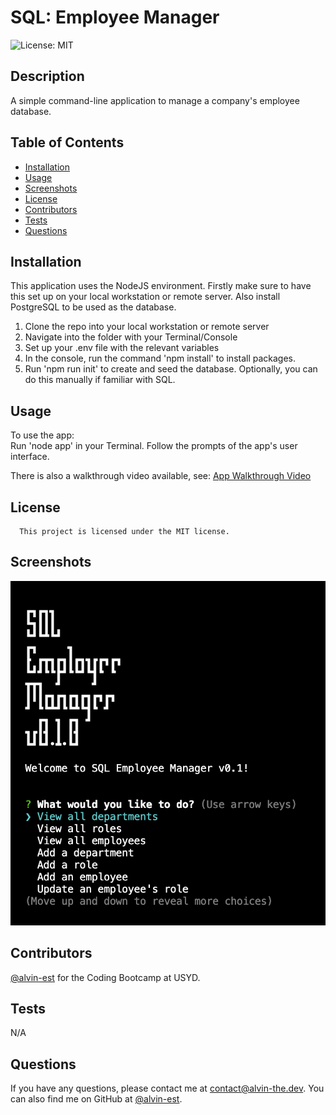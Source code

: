 # SQL: Employee Manager
![License: MIT](https://img.shields.io/badge/License-MIT-yellow.svg)
## Description
A simple command-line application to manage a company's employee database.
## Table of Contents
- [Installation](#installation)
- [Usage](#usage)
- [Screenshots](#screenshots)
- [License](#license)
- [Contributors](#Contributors)
- [Tests](#tests)
- [Questions](#questions)
## Installation
This application uses the NodeJS environment. Firstly make sure to have this set up on your local workstation or remote server. Also install PostgreSQL to be used as the database.

1. Clone the repo into your local workstation or remote server
2. Navigate into the folder with your Terminal/Console
3. Set up your .env file with the relevant variables
4. In the console, run the command 'npm install' to install packages. 
5. Run 'npm run init' to create and seed the database. Optionally, you can do this manually if familiar with SQL.
## Usage
To use the app:  
Run 'node app' in your Terminal. Follow the prompts of the app's user interface.

There is also a walkthrough video available, see: [App Walkthrough Video](https://youtu.be/NgfZdvQXRpg)
## License
      This project is licensed under the MIT license.
## Screenshots
![Screenshot](./misc/screenshot.png)
## Contributors
[@alvin-est](https://github.com/@alvin-est) for the Coding Bootcamp at USYD.
## Tests
N/A
## Questions
If you have any questions, please contact me at [contact@alvin-the.dev](mailto:contact@alvin-the.dev). You can also find me on GitHub at [@alvin-est](https://github.com/@alvin-est).  
